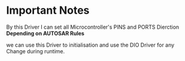 # Important Notes

By this Driver I can set all Microcontroller's PINS and PORTS Dierction **Depending on AUTOSAR Rules**

we can use this Driver to initialisation and use the DIO Driver for any Change during runtime.
